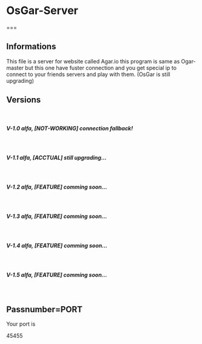 # OsGar-Server
===

<h2>Informations</h2>
This file is a server for website called Agar.io
this program is same as Ogar-master
but this one have fuster connection and 
you get special ip to connect to your friends servers
and play with them. (OsGar is still upgrading)
<br>
<h2>Versions</h2><br>
<h5>V-1.0 alfa, [NOT-WORKING] connection fallback!</h5><br>
<h5>V-1.1 alfa, [ACCTUAL] still upgrading...</h5><br>
<h5>V-1.2 alfa, [FEATURE] comming soon...</h5><br>
<h5>V-1.3 alfa, [FEATURE] comming soon...</h5><br>
<h5>V-1.4 alfa, [FEATURE] comming soon...</h5><br>
<h5>V-1.5 alfa, [FEATURE] comming soon...</h5><br>
<h2>Passnumber=PORT</h2>
Your port is <p>45455</p>
